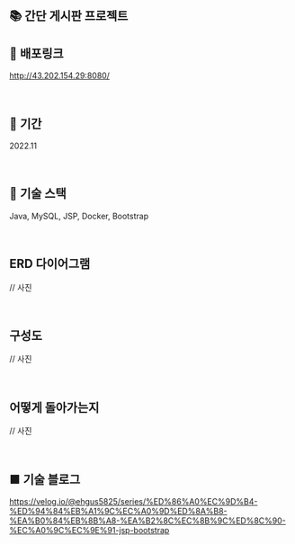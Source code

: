 ## 📚 간단 게시판 프로젝트

## 🔗 배포링크 

http://43.202.154.29:8080/

 <br>

## 📆 기간

2022.11

<br>

## 📗 기술 스택

Java, MySQL, JSP, Docker, Bootstrap

<br>

## ERD 다이어그램

// 사진

<br>

## 구성도

// 사진

<br>

## 어떻게 돌아가는지

// 사진

<br>

## ■ 기술 블로그

https://velog.io/@ehgus5825/series/%ED%86%A0%EC%9D%B4-%ED%94%84%EB%A1%9C%EC%A0%9D%ED%8A%B8-%EA%B0%84%EB%8B%A8-%EA%B2%8C%EC%8B%9C%ED%8C%90-%EC%A0%9C%EC%9E%91-jsp-bootstrap

